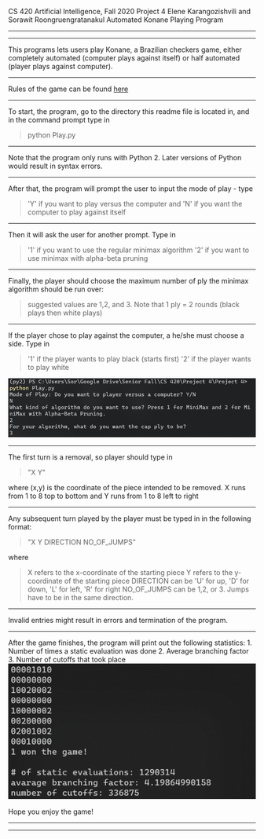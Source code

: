 CS 420 Artificial Intelligence, Fall 2020
Project 4
Elene Karangozishvili and Sorawit Roongruengratanakul
Automated Konane Playing Program
***************************************************************************
***************************************************************************
This programs lets users play Konane, a Brazilian
checkers game, either completely automated (computer
plays against itself) or half automated (player
plays against computer).
***************************************************************************
Rules of the game can be found [here](https://en.wikipedia.org/wiki/Konane)
***************************************************************************
To start, the program, go to the directory this readme
file is located in, and in the command prompt type in
> python Play.py

***************************************************************************
Note that the program only runs with Python 2. Later
versions of Python would result in syntax errors.
***************************************************************************
After that, the program will prompt the user to input
the mode of play - type
>  'Y' if you want to play versus the computer and
'N' if you want the computer to play against itself

***************************************************************************
Then it will ask the user for another prompt. Type in
> '1' if you want to use the regular minimax algorithm
'2' if you want to use minimax with alpha-beta pruning

***************************************************************************
Finally, the player should choose the maximum number of ply the
minimax algorithm should be run over:
>  suggested values are 1,2, and 3. Note that 1 ply = 2 rounds (black plays then white plays)

***************************************************************************
If the player chose to play against the computer, a he/she must
choose a side. Type in
> '1' if the player wants to play black (starts first)
'2' if the player wants to play white

![See the sample screenshot below](game_start.PNG)
***************************************************************************
The first turn is a removal, so player should type in
> "X Y"

where (x,y) is the coordinate of the piece intended to be removed.
X runs from 1 to 8 top to bottom and Y runs from 1 to 8 left to right
***************************************************************************
Any subsequent turn played by the player must be typed in in the
following format:
> "X Y DIRECTION NO_OF_JUMPS"

where
> X refers to the x-coordinate of the starting piece
Y refers to the y-coordinate of the starting piece
DIRECTION can be 'U' for up, 'D' for down, 'L' for left, 'R' for right
NO_OF_JUMPS can be 1,2, or 3. Jumps have to be in the same direction.

***************************************************************************
Invalid entries might result in errors and termination of the
program.
***************************************************************************
After the game finishes, the program will print out the following
statistics:
    1. Number of times a static evaluation was done
    2. Average branching factor
    3. Number of cutoffs that took place
![See the sample screenshot below](game_end.PNG)

Hope you enjoy the game!
***************************************************************************
***************************************************************************
